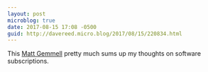 ```yaml
---
layout: post
microblog: true
date: 2017-08-15 17:08 -0500
guid: http://davereed.micro.blog/2017/08/15/220834.html
---
```

This [Matt Gemmell]([[mattgemmell.com/subscript...](https://mattgemmell.com/subscription-software/)) pretty much sums up my thoughts on software subscriptions.
